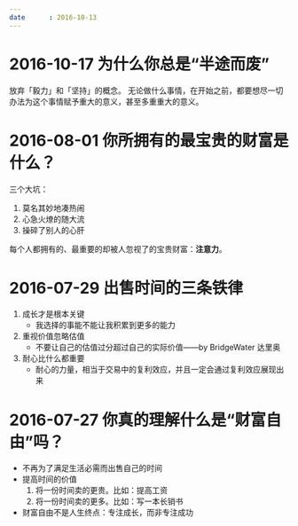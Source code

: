 ```yaml
---
date      : 2016-10-13
---
```



# 2016-10-17 为什么你总是“半途而废”
放弃「毅力」和「坚持」的概念。
无论做什么事情，在开始之前，都要想尽一切办法为这个事情赋予重大的意义，甚至多重重大的意义。



# 2016-08-01 你所拥有的最宝贵的财富是什么？
三个大坑：
  1. 莫名其妙地凑热闹
  2. 心急火燎的随大流
  3. 操碎了别人的心肝

每个人都拥有的、最重要的却被人忽视了的宝贵财富：__注意力__。


# 2016-07-29 出售时间的三条铁律
1. 成长才是根本关键
   - 我选择的事能不能让我积累到更多的能力
2. 重视价值忽略估值
   - 不要让自己的估值过分超过自己的实际价值——by BridgeWater 达里奥
3. 耐心比什么都重要
   - 耐心的力量，相当于交易中的复利效应，并且一定会通过复利效应展现出来


# 2016-07-27 你真的理解什么是“财富自由”吗？
- 不再为了满足生活必需而出售自己的时间
- 提高时间的价值
  1. 将一份时间卖的更贵。比如：提高工资
  2. 将一份时间卖的更多。比如：写一本长销书
- 财富自由不是人生终点：专注成长，而非专注成功
